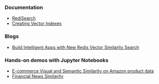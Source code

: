 ### Documentation
* [RediSearch](redis.io/docs/stack/search/)
* [Creating Vector Indexes](https://github.com/RediSearch/RediSearch/blob/master/docs/Vectors.md)

### Blogs
* [Build Intelligent Apps with
New Redis Vector Similarity Search](https://redis.com/blog/build-intelligent-apps-redis-vector-similarity-search/)

### Hands-on demos with Jupyter Notebooks
* [E-commerce Visual and Semantic Similarity on Amazon product data](https://github.com/RedisAI/vecsim-demo)
* [Financial News Similarity](https://github.com/RedisAI/financial-news)
